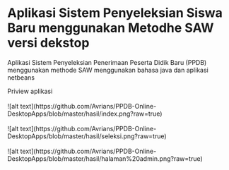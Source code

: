 <h1> Aplikasi Sistem Penyeleksian Siswa Baru menggunakan Metodhe SAW versi dekstop</h1>
<p>Aplikasi Sistem Penyeleksian Penerimaan Peserta Didik Baru (PPDB) menggunakan methode SAW menggunakan bahasa java dan aplikasi netbeans</p>
Priview aplikasi <br> <br>
![alt text](https://github.com/Avrians/PPDB-Online-DesktopApps/blob/master/hasil/index.png?raw=true)<br><br>
![alt text](https://github.com/Avrians/PPDB-Online-DesktopApps/blob/master/hasil/seleksi.png?raw=true)<br><br>
![alt text](https://github.com/Avrians/PPDB-Online-DesktopApps/blob/master/hasil/halaman%20admin.png?raw=true)<br><br>
